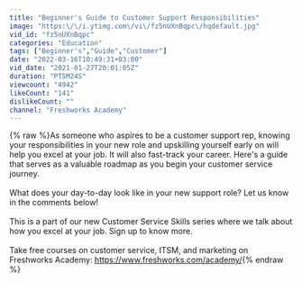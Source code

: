 ```yaml
---
title: "Beginner's Guide to Customer Support Responsibilities"
image: "https:\/\/i.ytimg.com\/vi\/fz5nUXnBqpc\/hqdefault.jpg"
vid_id: "fz5nUXnBqpc"
categories: "Education"
tags: ["Beginner's","Guide","Customer"]
date: "2022-03-16T10:49:31+03:00"
vid_date: "2021-01-27T20:01:05Z"
duration: "PT5M24S"
viewcount: "4942"
likeCount: "141"
dislikeCount: ""
channel: "Freshworks Academy"
---
```

{% raw %}As someone who aspires to be a customer support rep, knowing your responsibilities in your new role and upskilling yourself early on will help you excel at your job. It will also fast-track your career. Here's a guide that serves as a valuable roadmap as you begin your customer service journey. <br /><br />What does your day-to-day look like in your new support role? Let us know in the comments below! <br /><br />This is a part of our new Customer Service Skills series where we talk about how you excel at your job. Sign up to know more. <br /><br />Take free courses on customer service, ITSM, and marketing on Freshworks Academy: <a rel="nofollow" target="blank" href="https://www.freshworks.com/academy/">https://www.freshworks.com/academy/</a>{% endraw %}
